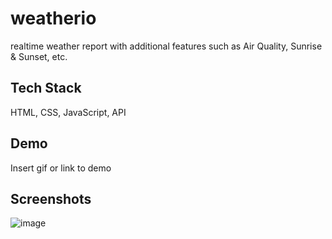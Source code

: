 
# weatherio

realtime weather report with additional features such as Air Quality, Sunrise & Sunset, etc.

## Tech Stack

 HTML, CSS, JavaScript, API

## Demo

Insert gif or link to demo



## Screenshots
![image](https://github.com/user-attachments/assets/778cef34-f91c-42db-9231-64097343eaed)


